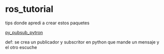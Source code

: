 # ros_tutorial

tips donde apredi a crear estos paquetes

[py_pubsub_pytron]([url](https://docs.ros.org/en/humble/Tutorials/Beginner-Client-Libraries/Writing-A-Simple-Py-Publisher-And-Subscriber.html)https://docs.ros.org/en/humble/Tutorials/Beginner-Client-Libraries/Writing-A-Simple-Py-Publisher-And-Subscriber.html)

def: se crea un publicador y subscritor en python que mande un mensaje y el otro escuche
